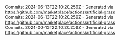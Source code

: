 Commits: 2024-06-13T22:10:20.259Z - Generated via https://github.com/marketplace/actions/artificial-grass
<br>
Commits: 2024-06-13T22:10:20.259Z - Generated via https://github.com/marketplace/actions/artificial-grass
<br>
Commits: 2024-06-13T22:10:20.259Z - Generated via https://github.com/marketplace/actions/artificial-grass
<br>
